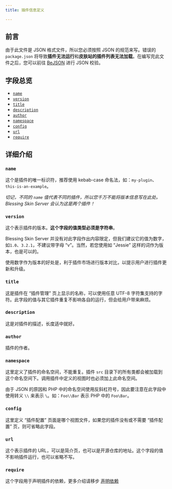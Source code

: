 ```yaml
---
title: 插件信息定义

---
```


## 前言

由于此文件是 JSON 格式文件，所以您必须按照 JSON 的规范来写。错误的 `package.json` 将导致**插件无法运行**和**皮肤站的插件列表无法加载**。在编写完此文件之后，您可以前往 [BeJSON](http://www.bejson.com/) 进行 JSON 校验。

## 字段总览

- [`name`](#name)
- [`version`](#version)
- [`title`](#title)
- [`description`](#description)
- [`author`](#author)
- [`namespace`](#namespace)
- [`config`](#config)
- [`url`](#url)
- [`require`](#require)

## 详细介绍

### `name`

这个是插件的唯一标识符，推荐使用 kebab-case 命名法，如：`my-plugin`、`this-is-an-example`。

*切记，不同的 `name` 值代表不同的插件，所以您千万不能将版本信息写在此处。Blessing Skin Server 会认为这是两个插件！*

### `version`

这个表示插件的版本。**这个字段的值类型必须是字符串**。

Blessing Skin Server 并没有对此字段作出内容限定，但我们建议它的值为数字，如`1.0`、`3.2.1`，不建议带字母 “v”。当然，若您使用如 “Jessie” 这样的词作为版本，也是可以的。

使用数字作为版本的好处是，利于插件市场进行版本对比，以提示用户进行插件更新和升级。

### `title`

这是插件在 “插件管理” 页上显示的名称，可以使用任意 UTF-8 字符集支持的字符。此字段的值与其它插件重复不影响各自的运行，但会给用户带来麻烦。

### `description`

这是对插件的描述，长度适中就好。

### `author`

插件的作者。

### `namespace`

这里定义了插件的命名空间，不能重复。插件 `src` 目录下的所有类都会被加载到这个命名空间下。调用插件中定义的视图时也必须加上此命名空间。

由于 JSON 的原因和 PHP 中的命名空间使用反斜杠符号，因此要注意在此字段中使用转义 `\\` 来表示 `\`。如：`Foo\\Bar` 表示 PHP 中的 `Foo\Bar`。

### `config`

这里定义 “插件配置” 页面是哪个视图文件，如果您的插件没有或不需要 “插件配置” 页，则可省略此字段。

### `url`

这个表示插件的 URL，可以是简介页，也可以是开源仓库的地址。这个字段的值不影响插件运行，也可以省略不写。

### `require`

这个字段用于声明插件的依赖，更多介绍请移步 [声明依赖](dependency.md)
